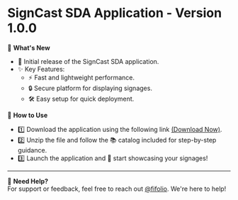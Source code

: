 <h1>SignCast SDA Application - Version 1.0.0</h1>

🎉 **What's New**  
- 🚀 Initial release of the SignCast SDA application.  
- ✨ Key Features:  
  - ⚡ Fast and lightweight performance.  
  - 🔒 Secure platform for displaying signages.  
  - 🛠️ Easy setup for quick deployment.  

📖 **How to Use**  
- 1️⃣ Download the application using the following link <a href="https://github.com/fifolio/SDA/releases/download/v1.0.0/SignCast_SDA_v1.0.0.zip">(Download Now)</a>.  
- 2️⃣ Unzip the file and follow the 📚 catalog included for step-by-step guidance.  
- 3️⃣ Launch the application and 🌟 start showcasing your signages!  

---  
💬 **Need Help?**  
For support or feedback, feel free to reach out <a href="https://github.com/fifolio" target="_blank">@fifolio<a>. We're here to help!  
